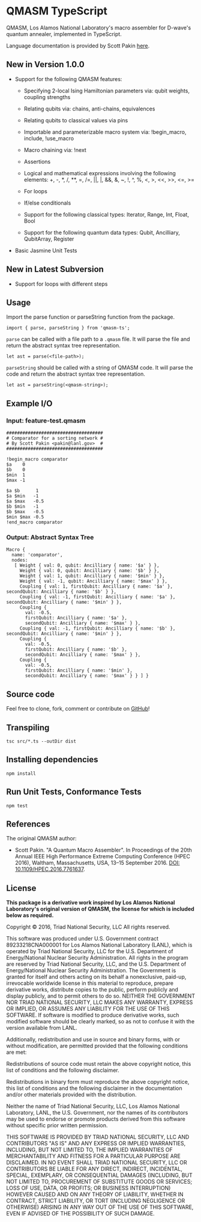 # QMASM TypeScript

QMASM, Los Alamos National Laboratory's macro assembler for D-wave's quantum annealer, implemented in TypeScript.

Language documentation is provided by Scott Pakin [here](https://github.com/lanl/qmasm/wiki).

## New in Version 1.0.0

- Support for the following QMASM features:

    - Specifying 2-local Ising Hamiltonian parameters via:
        qubit weights, coupling strengths

    - Relating qubits via:
        chains, anti-chains, equivalences
    
    - Relating qubits to classical values via pins

    - Importable and parameterizable macro system via:
        !begin_macro, include, !use_macro

    - Macro chaining via:
        !next

    - Assertions

    - Logical and mathematical expressions involving the following elements:
        \+, \-, \*, /, **, =, /=, ||, |, &&, &, ~, !, ^, %, <, >, <<, >>, <=, >=

    - For loops

    - If/else conditionals

    - Support for the following classical types:
        Iterator, Range, Int, Float, Bool

    - Support for the following quantum data types:
        Qubit, Ancilliary, QubitArray, Register

- Basic Jasmine Unit Tests

## New in Latest Subversion

- Support for loops with different steps

## Usage

Import the parse function or parseString function from the package.

```
import { parse, parseString } from 'qmasm-ts';
```

`parse` can be called with a file path to a `.qmasm` file. It will parse the file and return the abstract syntax tree representation.

```
let ast = parse(<file-path>);
```

`parseString` should be called with a string of QMASM code. It will parse the code and return the abstract syntax tree representation.

```
let ast = parseString(<qmasm-string>);
```

## Example I/O

### Input: feature-test.qmasm

```
####################################
# Comparator for a sorting network #
# By Scott Pakin <pakin@lanl.gov>  #
####################################

!begin_macro comparator
$a    0
$b    0 
$min  1
$max -1

$a $b      1
$a $min   -1
$a $max   -0.5
$b $min   -1
$b $max   -0.5
$min $max -0.5
!end_macro comparator

```

### Output: Abstract Syntax Tree

```
Macro {
  name: 'comparator',
  nodes:
   [ Weight { val: 0, qubit: Ancilliary { name: '$a' } },
     Weight { val: 0, qubit: Ancilliary { name: '$b' } },
     Weight { val: 1, qubit: Ancilliary { name: '$min' } },
     Weight { val: -1, qubit: Ancilliary { name: '$max' } },
     Coupling { val: 1, firstQubit: Ancilliary { name: '$a' }, secondQubit: Ancilliary { name: '$b' } },
     Coupling { val: -1, firstQubit: Ancilliary { name: '$a' }, secondQubit: Ancilliary { name: '$min' } },
     Coupling {
       val: -0.5,
       firstQubit: Ancilliary { name: '$a' },
       secondQubit: Ancilliary { name: '$max' } },
     Coupling { val: -1, firstQubit: Ancilliary { name: '$b' }, secondQubit: Ancilliary { name: '$min' } },
     Coupling {
       val: -0.5,
       firstQubit: Ancilliary { name: '$b' },
       secondQubit: Ancilliary { name: '$max' } },
     Coupling {
       val: -0.5,
       firstQubit: Ancilliary { name: '$min' },
       secondQubit: Ancilliary { name: '$max' } } ] }
```

## Source code

Feel free to clone, fork, comment or contribute on [GitHub](https://github.com/MackEdweise/qmasm-ts.git)!

## Transpiling

```
tsc src/*.ts --outDir dist
```

## Installing dependencies

```
npm install
```

## Run Unit Tests, Conformance Tests

```
npm test
```

## References

The original QMASM author:

- Scott Pakin. "A Quantum Macro Assembler". In Proceedings of the 20th Annual IEEE High Performance Extreme Computing Conference (HPEC 2016), Waltham, Massachusetts, USA, 13–15 September 2016. [DOI: 10.1109/HPEC.2016.7761637](http://dx.doi.org/10.1109/HPEC.2016.7761637).

## License

__This package is a derivative work inspired by Los Alamos National Laboratory's original version of QMASM, the license for which is included below as required.__

Copyright © 2016, Triad National Security, LLC All rights reserved.

This software was produced under U.S. Government contract 89233218CNA000001 for Los Alamos National Laboratory (LANL), which is operated by Triad National Security, LLC for the U.S. Department of Energy/National Nuclear Security Administration. All rights in the program are reserved by Triad National Security, LLC, and the U.S. Department of Energy/National Nuclear Security Administration. The Government is granted for itself and others acting on its behalf a nonexclusive, paid-up, irrevocable worldwide license in this material to reproduce, prepare derivative works, distribute copies to the public, perform publicly and display publicly, and to permit others to do so. NEITHER THE GOVERNMENT NOR TRIAD NATIONAL SECURITY, LLC MAKES ANY WARRANTY, EXPRESS OR IMPLIED, OR ASSUMES ANY LIABILITY FOR THE USE OF THIS SOFTWARE. If software is modified to produce derivative works, such modified software should be clearly marked, so as not to confuse it with the version available from LANL.

Additionally, redistribution and use in source and binary forms, with or without modification, are permitted provided that the following conditions are met:

Redistributions of source code must retain the above copyright notice, this list of conditions and the following disclaimer.

Redistributions in binary form must reproduce the above copyright notice, this list of conditions and the following disclaimer in the documentation and/or other materials provided with the distribution.

Neither the name of Triad National Security, LLC, Los Alamos National Laboratory, LANL, the U.S. Government, nor the names of its contributors may be used to endorse or promote products derived from this software without specific prior written permission.

THIS SOFTWARE IS PROVIDED BY TRIAD NATIONAL SECURITY, LLC AND CONTRIBUTORS "AS IS" AND ANY EXPRESS OR IMPLIED WARRANTIES, INCLUDING, BUT NOT LIMITED TO, THE IMPLIED WARRANTIES OF MERCHANTABILITY AND FITNESS FOR A PARTICULAR PURPOSE ARE DISCLAIMED. IN NO EVENT SHALL TRIAD NATIONAL SECURITY, LLC OR CONTRIBUTORS BE LIABLE FOR ANY DIRECT, INDIRECT, INCIDENTAL, SPECIAL, EXEMPLARY, OR CONSEQUENTIAL DAMAGES (INCLUDING, BUT NOT LIMITED TO, PROCUREMENT OF SUBSTITUTE GOODS OR SERVICES; LOSS OF USE, DATA, OR PROFITS; OR BUSINESS INTERRUPTION) HOWEVER CAUSED AND ON ANY THEORY OF LIABILITY, WHETHER IN CONTRACT, STRICT LIABILITY, OR TORT (INCLUDING NEGLIGENCE OR OTHERWISE) ARISING IN ANY WAY OUT OF THE USE OF THIS SOFTWARE, EVEN IF ADVISED OF THE POSSIBILITY OF SUCH DAMAGE.

